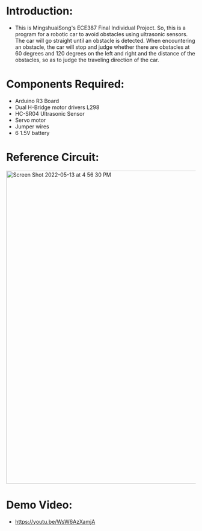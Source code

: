 # Introduction:
* This is MingshuaiSong's ECE387 Final Individual Project. So, this is a program for a robotic car to avoid obstacles using ultrasonic sensors. The car will go straight until an obstacle is detected. When encountering an obstacle, the car will stop and judge whether there are obstacles at 60 degrees and 120 degrees on the left and right and the distance of the obstacles, so as to judge the traveling direction of the car.
# Components Required:
* Arduino R3 Board
* Dual H-Bridge motor drivers L298
* HC-SR04 Ultrasonic Sensor
* Servo motor 
* Jumper wires
* 6 1.5V battery
# Reference Circuit:
<img width="831" alt="Screen Shot 2022-05-13 at 4 56 30 PM" src="https://user-images.githubusercontent.com/64703975/168388569-9f4d6514-15a2-4787-958f-17761d142e66.png">

# Demo Video:
* https://youtu.be/WsW6AzXamjA
